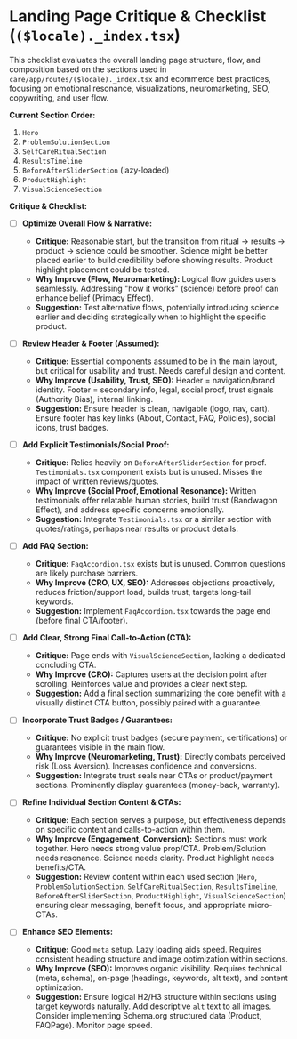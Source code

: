# Landing Page Critique & Checklist (`($locale)._index.tsx`)

This checklist evaluates the overall landing page structure, flow, and composition based on the sections used in `care/app/routes/($locale)._index.tsx` and ecommerce best practices, focusing on emotional resonance, visualizations, neuromarketing, SEO, copywriting, and user flow.

**Current Section Order:**
1.  `Hero`
2.  `ProblemSolutionSection`
3.  `SelfCareRitualSection`
4.  `ResultsTimeline`
5.  `BeforeAfterSliderSection` (lazy-loaded)
6.  `ProductHighlight`
7.  `VisualScienceSection`

**Critique & Checklist:**

- [ ] **Optimize Overall Flow & Narrative:**
    - **Critique:** Reasonable start, but the transition from ritual -> results -> product -> science could be smoother. Science might be better placed earlier to build credibility before showing results. Product highlight placement could be tested.
    - **Why Improve (Flow, Neuromarketing):** Logical flow guides users seamlessly. Addressing "how it works" (science) before proof can enhance belief (Primacy Effect).
    - **Suggestion:** Test alternative flows, potentially introducing science earlier and deciding strategically when to highlight the specific product.

- [ ] **Review Header & Footer (Assumed):**
    - **Critique:** Essential components assumed to be in the main layout, but critical for usability and trust. Needs careful design and content.
    - **Why Improve (Usability, Trust, SEO):** Header = navigation/brand identity. Footer = secondary info, legal, social proof, trust signals (Authority Bias), internal linking.
    - **Suggestion:** Ensure header is clean, navigable (logo, nav, cart). Ensure footer has key links (About, Contact, FAQ, Policies), social icons, trust badges.

- [ ] **Add Explicit Testimonials/Social Proof:**
    - **Critique:** Relies heavily on `BeforeAfterSliderSection` for proof. `Testimonials.tsx` component exists but is unused. Misses the impact of written reviews/quotes.
    - **Why Improve (Social Proof, Emotional Resonance):** Written testimonials offer relatable human stories, build trust (Bandwagon Effect), and address specific concerns emotionally.
    - **Suggestion:** Integrate `Testimonials.tsx` or a similar section with quotes/ratings, perhaps near results or product details.

- [ ] **Add FAQ Section:**
    - **Critique:** `FaqAccordion.tsx` exists but is unused. Common questions are likely purchase barriers.
    - **Why Improve (CRO, UX, SEO):** Addresses objections proactively, reduces friction/support load, builds trust, targets long-tail keywords.
    - **Suggestion:** Implement `FaqAccordion.tsx` towards the page end (before final CTA/footer).

- [ ] **Add Clear, Strong Final Call-to-Action (CTA):**
    - **Critique:** Page ends with `VisualScienceSection`, lacking a dedicated concluding CTA.
    - **Why Improve (CRO):** Captures users at the decision point after scrolling. Reinforces value and provides a clear next step.
    - **Suggestion:** Add a final section summarizing the core benefit with a visually distinct CTA button, possibly paired with a guarantee.

- [ ] **Incorporate Trust Badges / Guarantees:**
    - **Critique:** No explicit trust badges (secure payment, certifications) or guarantees visible in the main flow.
    - **Why Improve (Neuromarketing, Trust):** Directly combats perceived risk (Loss Aversion). Increases confidence and conversions.
    - **Suggestion:** Integrate trust seals near CTAs or product/payment sections. Prominently display guarantees (money-back, warranty).

- [ ] **Refine Individual Section Content & CTAs:**
    - **Critique:** Each section serves a purpose, but effectiveness depends on specific content and calls-to-action within them.
    - **Why Improve (Engagement, Conversion):** Sections must work together. Hero needs strong value prop/CTA. Problem/Solution needs resonance. Science needs clarity. Product highlight needs benefits/CTA.
    - **Suggestion:** Review content within each used section (`Hero`, `ProblemSolutionSection`, `SelfCareRitualSection`, `ResultsTimeline`, `BeforeAfterSliderSection`, `ProductHighlight`, `VisualScienceSection`) ensuring clear messaging, benefit focus, and appropriate micro-CTAs.

- [ ] **Enhance SEO Elements:**
    - **Critique:** Good `meta` setup. Lazy loading aids speed. Requires consistent heading structure and image optimization within sections.
    - **Why Improve (SEO):** Improves organic visibility. Requires technical (meta, schema), on-page (headings, keywords, alt text), and content optimization.
    - **Suggestion:** Ensure logical H2/H3 structure within sections using target keywords naturally. Add descriptive `alt` text to all images. Consider implementing Schema.org structured data (Product, FAQPage). Monitor page speed. 